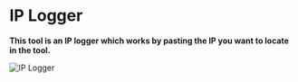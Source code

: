 # IP Logger
**This tool is an IP logger which works by pasting the IP you want to locate in the tool.**

![IP Logger](https://user-images.githubusercontent.com/81310818/112849108-07394a80-90a9-11eb-9562-f75c5e3fb181.PNG)
